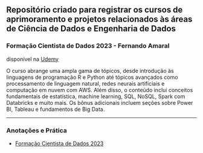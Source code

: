 
## Repositório criado para registrar os cursos de aprimoramento e projetos relacionados às áreas de Ciência de Dados e Engenharia de Dados


### Formação Cientista de Dados 2023 - Fernando Amaral

disponível na [Udemy](https://www.udemy.com/course/cientista-de-dados/)

O curso abrange uma ampla gama de tópicos, desde introdução às linguagens de programação R e Python até tópicos avançados como processamento de linguagem natural, redes neurais artificiais e computação em nuvem com AWS. Além disso, o conteúdo inclui conceitos fundamentais de estatística, machine learning, SQL, NoSQL, Spark com Databricks e muito mais. Os bônus adicionais incluem seções sobre Power BI, Tableau e fundamentos de Big Data.


---

### Anotações e Prática

* [Formação Cientista de Dados 2023](formacao-cientista-de-dados-2023)